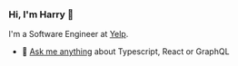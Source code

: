 ### Hi, I'm Harry 👋

I'm a Software Engineer at [Yelp](https://www.yelp.careers/us/en).


- 🦊 [Ask me anything](https://www.harrymt.com/) about Typescript, React or GraphQL
